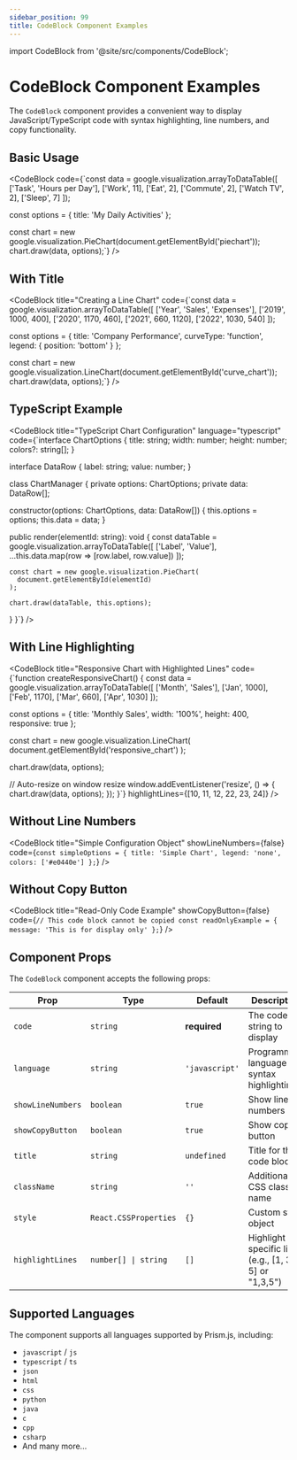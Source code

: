 ```yaml
---
sidebar_position: 99
title: CodeBlock Component Examples
---
```


import CodeBlock from '@site/src/components/CodeBlock';

# CodeBlock Component Examples

The `CodeBlock` component provides a convenient way to display JavaScript/TypeScript code with syntax highlighting, line numbers, and copy functionality.

## Basic Usage

<CodeBlock
  code={`const data = google.visualization.arrayToDataTable([
  ['Task', 'Hours per Day'],
  ['Work', 11],
  ['Eat', 2],
  ['Commute', 2],
  ['Watch TV', 2],
  ['Sleep', 7]
]);

const options = {
  title: 'My Daily Activities'
};

const chart = new google.visualization.PieChart(document.getElementById('piechart'));
chart.draw(data, options);`}
/>

## With Title

<CodeBlock
  title="Creating a Line Chart"
  code={`const data = google.visualization.arrayToDataTable([
  ['Year', 'Sales', 'Expenses'],
  ['2019', 1000, 400],
  ['2020', 1170, 460],
  ['2021', 660, 1120],
  ['2022', 1030, 540]
]);

const options = {
  title: 'Company Performance',
  curveType: 'function',
  legend: { position: 'bottom' }
};

const chart = new google.visualization.LineChart(document.getElementById('curve_chart'));
chart.draw(data, options);`}
/>

## TypeScript Example

<CodeBlock
  title="TypeScript Chart Configuration"
  language="typescript"
  code={`interface ChartOptions {
  title: string;
  width: number;
  height: number;
  colors?: string[];
}

interface DataRow {
  label: string;
  value: number;
}

class ChartManager {
  private options: ChartOptions;
  private data: DataRow[];

  constructor(options: ChartOptions, data: DataRow[]) {
    this.options = options;
    this.data = data;
  }

  public render(elementId: string): void {
    const dataTable = google.visualization.arrayToDataTable([
      ['Label', 'Value'],
      ...this.data.map(row => [row.label, row.value])
    ]);

    const chart = new google.visualization.PieChart(
      document.getElementById(elementId)
    );

    chart.draw(dataTable, this.options);
  }
}`}
/>

## With Line Highlighting

<CodeBlock
  title="Responsive Chart with Highlighted Lines"
  code={`function createResponsiveChart() {
  const data = google.visualization.arrayToDataTable([
    ['Month', 'Sales'],
    ['Jan', 1000],
    ['Feb', 1170],
    ['Mar', 660],
    ['Apr', 1030]
  ]);

  const options = {
    title: 'Monthly Sales',
    width: '100%',
    height: 400,
    responsive: true
  };

  const chart = new google.visualization.LineChart(
    document.getElementById('responsive_chart')
  );

  chart.draw(data, options);

  // Auto-resize on window resize
  window.addEventListener('resize', () => {
    chart.draw(data, options);
  });
}`}
  highlightLines={[10, 11, 12, 22, 23, 24]}
/>

## Without Line Numbers

<CodeBlock
  title="Simple Configuration Object"
  showLineNumbers={false}
  code={`const simpleOptions = {
  title: 'Simple Chart',
  legend: 'none',
  colors: ['#e0440e']
};`}
/>

## Without Copy Button

<CodeBlock
  title="Read-Only Code Example"
  showCopyButton={false}
  code={`// This code block cannot be copied
const readOnlyExample = {
  message: 'This is for display only'
};`}
/>

## Component Props

The `CodeBlock` component accepts the following props:

| Prop | Type | Default | Description |
|------|------|---------|-------------|
| `code` | `string` | **required** | The code string to display |
| `language` | `string` | `'javascript'` | Programming language for syntax highlighting |
| `showLineNumbers` | `boolean` | `true` | Show line numbers |
| `showCopyButton` | `boolean` | `true` | Show copy button |
| `title` | `string` | `undefined` | Title for the code block |
| `className` | `string` | `''` | Additional CSS class name |
| `style` | `React.CSSProperties` | `{}` | Custom style object |
| `highlightLines` | `number[] \| string` | `[]` | Highlight specific lines (e.g., [1, 3, 5] or "1,3,5") |

## Supported Languages

The component supports all languages supported by Prism.js, including:

- `javascript` / `js`
- `typescript` / `ts`
- `json`
- `html`
- `css`
- `python`
- `java`
- `c`
- `cpp`
- `csharp`
- And many more...
